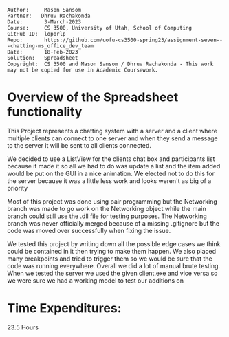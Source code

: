 ```
Author:     Mason Sansom
Partner:   Dhruv Rachakonda
Date:       3-March-2023
Course:     CS 3500, University of Utah, School of Computing
GitHub ID:  loporlp
Repo:       https://github.com/uofu-cs3500-spring23/assignment-seven---chatting-ms_office_dev_team
Date:       18-Feb-2023
Solution:   Spreadsheet
Copyright:  CS 3500 and Mason Sansom / Dhruv Rachakonda - This work may not be copied for use in Academic Coursework.
```

# Overview of the Spreadsheet functionality

This Project represents a chatting system with a server and a client where multiple clients can
connect to one server and when they send a message to the server it will be sent to all clients connected.

We decided to use a ListView for the clients chat box and participants list because it made it so all we had
to do was update a list and the item added would be put on the GUI in a nice animation. We elected not to do
this for the server because it was a little less work and looks weren't as big of a priority

Most of this project was done using pair programming but the Networking branch was made to go work on the 
Networking object while the main branch could still use the .dll file for testing purposes. The Networking branch was
never officially merged because of a missing .gitignore but the code was moved over successfully
when fixing the issue.

We tested this project by writing down all the possible edge cases we think could be contained in it 
then trying to make them happen. We also placed many breakpoints and tried to trigger them so we would
be sure that the code was running everywhere. Overall we did a lot of manual brute testing. When we tested
the server we used the given client.exe and vice versa so we were sure we had a working model to test our 
additions on


# Time Expenditures:

23.5 Hours
